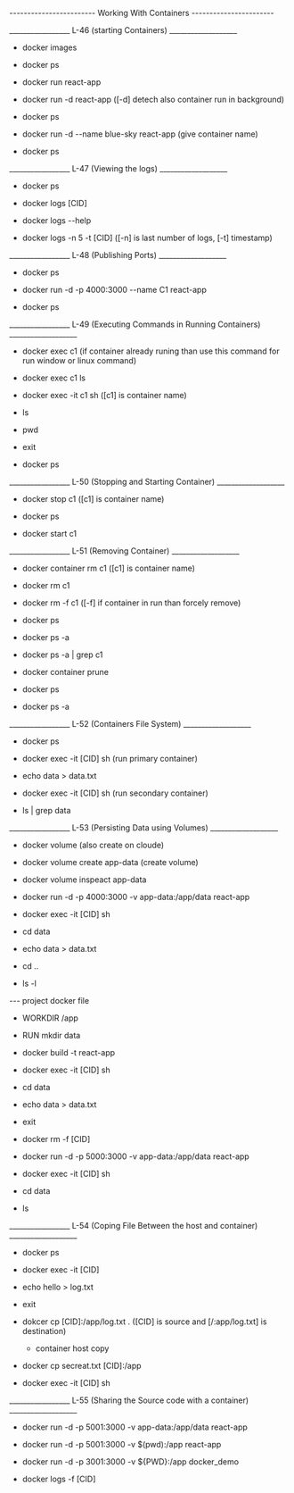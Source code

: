 
------------------------ Working With Containers -----------------------

_________________  L-46 (starting Containers) ___________________

- docker images

- docker ps 

- docker run react-app

- docker run -d react-app ([-d] detech also container run in background)

- docker ps 

- docker run -d --name blue-sky react-app (give container name)

- docker ps

_________________  L-47 (Viewing the logs) ___________________

- docker ps

- docker logs [CID]

- docker logs --help

- docker logs -n 5 -t [CID] ([-n] is last number of logs, [-t] timestamp)

_________________  L-48 (Publishing Ports) ___________________

- docker ps

- docker run -d -p 4000:3000 --name C1 react-app

- docker ps

_________________  L-49 (Executing Commands in Running Containers) ___________________

- docker exec c1 (if container already runing than use this command for run window or linux command)

- docker exec c1 ls

- docker exec -it c1 sh ([c1] is container name)

- ls 

- pwd

- exit

- docker ps

_________________  L-50 (Stopping and Starting Container) ___________________

- docker stop c1 ([c1] is container name)

- docker ps

- docker start c1

_________________  L-51 (Removing Container) ___________________

- docker container rm c1 ([c1] is container name)

- docker rm c1

- docker rm -f c1 ([-f] if container in run than forcely remove)

- docker ps

- docker ps -a

- docker ps -a | grep c1

- docker container prune

- docker ps

- docker ps -a

_________________  L-52 (Containers File System) ___________________

- docker ps

- docker exec -it [CID] sh (run primary container)

- echo data > data.txt 

- docker exec -it [CID] sh (run secondary container)

- ls | grep data

_________________  L-53 (Persisting Data using Volumes) ___________________

- docker volume (also create on cloude)

- docker volume create app-data (create volume)

- docker volume inspeact app-data

- docker run -d -p 4000:3000 -v app-data:/app/data react-app

- docker exec -it [CID] sh

- cd data

- echo data > data.txt

- cd ..

- ls -l

--- project docker file

- WORKDIR /app
- RUN mkdir data

- docker build -t react-app

- docker exec -it [CID] sh

- cd data

- echo data > data.txt

- exit

- docker rm -f [CID]

- docker run -d -p 5000:3000 -v app-data:/app/data react-app

- docker exec -it [CID] sh

- cd data

- ls

_________________  L-54 (Coping File Between the host and container) ___________________

- docker ps

- docker exec -it [CID]

- echo hello > log.txt

- exit

- dokcer cp [CID]:/app/log.txt . ([CID] is source and [/:app/log.txt] is destination)
    - container host copy

- docker cp secreat.txt [CID]:/app    

- docker exec -it [CID] sh

_________________  L-55 (Sharing the Source code with a container) ___________________

- docker run -d -p 5001:3000 -v app-data:/app/data react-app

- docker run -d -p 5001:3000 -v $(pwd):/app react-app

- docker run -d -p 3001:3000 -v ${PWD}:/app docker_demo

- docker logs -f [CID]
